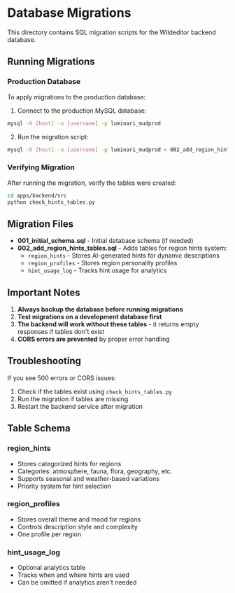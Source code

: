 # Database Migrations

This directory contains SQL migration scripts for the Wildeditor backend database.

## Running Migrations

### Production Database

To apply migrations to the production database:

1. Connect to the production MySQL database:
```bash
mysql -h [host] -u [username] -p luminari_mudprod
```

2. Run the migration script:
```bash
mysql -h [host] -u [username] -p luminari_mudprod < 002_add_region_hints_tables.sql
```

### Verifying Migration

After running the migration, verify the tables were created:

```bash
cd apps/backend/src
python check_hints_tables.py
```

## Migration Files

- **001_initial_schema.sql** - Initial database schema (if needed)
- **002_add_region_hints_tables.sql** - Adds tables for region hints system:
  - `region_hints` - Stores AI-generated hints for dynamic descriptions
  - `region_profiles` - Stores region personality profiles
  - `hint_usage_log` - Tracks hint usage for analytics

## Important Notes

1. **Always backup the database before running migrations**
2. **Test migrations on a development database first**
3. **The backend will work without these tables** - it returns empty responses if tables don't exist
4. **CORS errors are prevented** by proper error handling

## Troubleshooting

If you see 500 errors or CORS issues:
1. Check if the tables exist using `check_hints_tables.py`
2. Run the migration if tables are missing
3. Restart the backend service after migration

## Table Schema

### region_hints
- Stores categorized hints for regions
- Categories: atmosphere, fauna, flora, geography, etc.
- Supports seasonal and weather-based variations
- Priority system for hint selection

### region_profiles
- Stores overall theme and mood for regions
- Controls description style and complexity
- One profile per region

### hint_usage_log
- Optional analytics table
- Tracks when and where hints are used
- Can be omitted if analytics aren't needed